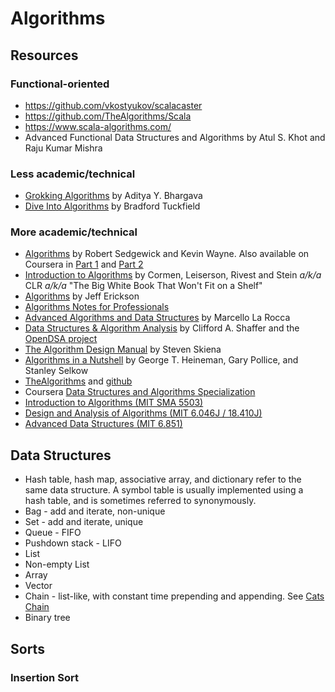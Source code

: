 # Algorithms

## Resources

### Functional-oriented

* https://github.com/vkostyukov/scalacaster
* https://github.com/TheAlgorithms/Scala
* https://www.scala-algorithms.com/
* Advanced Functional Data Structures and Algorithms by Atul S. Khot and Raju Kumar Mishra

### Less academic/technical

* [Grokking Algorithms](https://www.manning.com/books/grokking-algorithms) by Aditya Y. Bhargava
* [Dive Into Algorithms]() by Bradford Tuckfield 

### More academic/technical

* [Algorithms](https://algs4.cs.princeton.edu/home/) by Robert Sedgewick and Kevin Wayne. Also available on Coursera in [Part 1](https://www.coursera.org/learn/algorithms-part1) and [Part 2](https://www.coursera.org/learn/algorithms-part2)
* [Introduction to Algorithms](https://mitpress.mit.edu/books/introduction-algorithms-third-edition) by Cormen, Leiserson, Rivest and Stein *a/k/a* CLR *a/k/a* "The Big White Book That Won't Fit on a Shelf"
* [Algorithms](https://jeffe.cs.illinois.edu/teaching/algorithms/) by Jeff Erickson
* [Algorithms Notes for Professionals](https://books.goalkicker.com/AlgorithmsBook/)
* [Advanced Algorithms and Data Structures](https://www.manning.com/books/advanced-algorithms-and-data-structures) by Marcello La Rocca
* [Data Structures & Algorithm Analysis](https://people.cs.vt.edu/~shaffer/Book/) by Clifford A. Shaffer and the [OpenDSA project](https://opendsa-server.cs.vt.edu/)
* [The Algorithm Design Manual](https://www.algorist.com/) by Steven Skiena
* [Algorithms in a Nutshell](https://learning.oreilly.com/library/view/algorithms-in-a/9781491912973/) by George T. Heineman, Gary Pollice, and Stanley Selkow
* [TheAlgorithms](https://the-algorithms.com/) and [github](https://github.com/TheAlgorithms)
* Coursera [Data Structures and Algorithms Specialization](https://www.coursera.org/specializations/data-structures-algorithms)
* [Introduction to Algorithms (MIT SMA 5503)](https://ocw.mit.edu/courses/electrical-engineering-and-computer-science/6-046j-introduction-to-algorithms-sma-5503-fall-2005/)
* [Design and Analysis of Algorithms (MIT 6.046J / 18.410J)](https://ocw.mit.edu/courses/electrical-engineering-and-computer-science/6-046j-design-and-analysis-of-algorithms-spring-2015/)
* [Advanced Data Structures (MIT 6.851)](https://ocw.mit.edu/courses/electrical-engineering-and-computer-science/6-851-advanced-data-structures-spring-2012/)


## Data Structures

* Hash table, hash map, associative array, and dictionary refer to the same data structure. A symbol table is
  usually implemented using a hash table, and is sometimes referred to synonymously. 
* Bag - add and iterate, non-unique
* Set - add and iterate, unique
* Queue - FIFO
* Pushdown stack - LIFO
* List
* Non-empty List 
* Array
* Vector
* Chain - list-like, with constant time prepending and appending. See 
  [Cats Chain](https://typelevel.org/cats/datatypes/chain.html)
* Binary tree

## Sorts

### Insertion Sort



